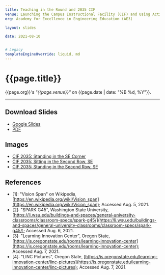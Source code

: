 ```yaml
---
title: Teaching in the Round and 2035 CIF 
venue: Launching the Campus Instructional Facility (CIF) and Using Active Learning Spaces Successfully
org: Academy for Excellence in Engineering Education (AE3)

layout: slides

date: 2021-08-10


# Legacy
templateEngineOverride: liquid, md
---
```


# {{page.title}}
{{page.org}}'s *"{{page.venue}}"* on {{page.date | date: "%B %d, %Y"}}.

<hr>

## Download Slides

- [Google Slides](https://docs.google.com/presentation/d/1quX0QIm497zQHQonhFra8HpDeUuRFQTthKb4Ag8XlGg/edit?usp=sharing)
- [PDF](waf_su21-ae3.pdf)

## Images

- [CIF 2035: Standing in the SE Corner](cif2035_se-corner.jpg)
- [CIF 2035: Sitting in the Second Row, SE](cif2035_2nd-row.jpg)
- [CIF 2035: Standing in the Second Row, SE](cif2035_standing-2nd-row.jpg)

## References

- \[1\]: "Vision Span" on Wikipedia, [https://en.wikipedia.org/wiki/Vision_span](https://en.wikipedia.org/wiki/Vision_span); Accessed Aug. 5, 2021.
- \[2\]: "SPARK G45", Washington State University, [https://li.wsu.edu/buildings-and-spaces/general-university-classrooms/classroom-specs/spark-g45/](https://li.wsu.edu/buildings-and-spaces/general-university-classrooms/classroom-specs/spark-g45/); Accessed Aug. 6, 2021.
- \[3\]: "Learning Innovation Center", Oregon State, [https://is.oregonstate.edu/rooms/learning-innovation-center](https://is.oregonstate.edu/rooms/learning-innovation-center); Accessed Aug. 7, 2021.
- \[4\]: "LINC Pictures", Oregon State, [https://is.oregonstate.edu/learning-innovation-center/linc-pictures](https://is.oregonstate.edu/learning-innovation-center/linc-pictures); Accessed Aug. 7, 2021.
